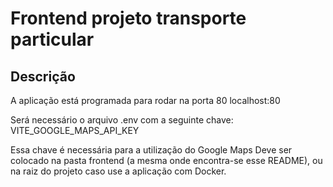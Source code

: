 # Frontend projeto transporte particular

## Descrição

A aplicação está programada para rodar na porta 80
localhost:80

Será necessário o arquivo .env com a seguinte chave:
VITE_GOOGLE_MAPS_API_KEY

Essa chave é necessária para a utilização do Google Maps
Deve ser colocado na pasta frontend (a mesma onde encontra-se esse README), ou na raiz do projeto caso use a aplicação com Docker.
